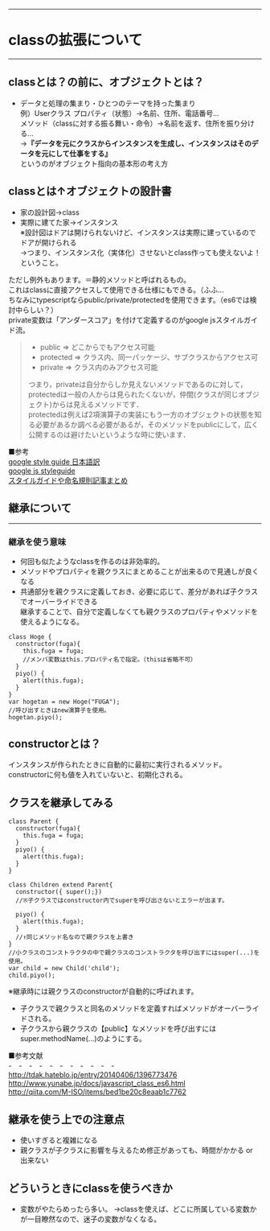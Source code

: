 ------------------------------------------------------
# classの拡張について
------------------------------------------------------

## classとは？の前に、オブジェクトとは？
- データと処理の集まり・ひとつのテーマを持った集まり  
例）Userクラス
プロパティ（状態）→名前、住所、電話番号...  
メソッド（classに対する振る舞い・命令）→名前を返す、住所を振り分ける...   
→**『データを元にクラスからインスタンスを生成し、インスタンスはそのデータを元にして仕事をする』**  
というのがオブジェクト指向の基本形の考え方

## classとは↑オブジェクトの設計書
- 家の設計図→class
- 実際に建てた家→インスタンス  
※設計図はドアは開けられないけど、インスタンスは実際に建っているのでドアが開けられる  
→つまり、インスタンス化（実体化）させないとclass作っても使えないよ！ということ。  

ただし例外もあります。＝静的メソッドと呼ばれるもの。  
これはclassに直接アクセスして使用できる仕様にもできる。（ふふ...  
ちなみにtypescriptならpublic/private/protectedを使用できます。（es6では検討中らしい？）  
private変数は「アンダースコア」を付けて定義するのがgoogle jsスタイルガイド流。    

> - public => どこからでもアクセス可能  
> - protected => クラス内、同一パッケージ、サブクラスからアクセス可  
> - private => クラス内のみアクセス可能
>
> つまり，privateは自分からしか見えないメソッドであるのに対して，protectedは一般の人からは見られたくないが，仲間(クラスが同じオブジェクト)からは見えるメソッドです．  
protectedは例えば2項演算子の実装にもう一方のオブジェクトの状態を知る必要があるか調べる必要があるが，そのメソッドをpublicにして，広く公開するのは避けたいというような時に使います．

■参考  
[google style guide 日本語訳](https://www38.atwiki.jp/aias-jsstyleguide2/pages/13.html)  
[google js styleguide](https://google.github.io/styleguide/javascriptguide.xml)  
[スタイルガイドや命名規則記事まとめ](http://qiita.com/kitsuki00/items/79428876391d0179a2ca)


## 継承について
----------------------------------------------------------
### 継承を使う意味
- 何回も似たようなclassを作るのは非効率的。
- メソッドやプロパティを親クラスにまとめることが出来るので見通しが良くなる
- 共通部分を親クラスに定義しておき、必要に応じて、差分があれば子クラスでオーバーライドできる  
継承することで、自分で定義しなくても親クラスのプロパティやメソッドを使えるようになる。

```  
class Hoge {
  constructor(fuga){
    this.fuga = fuga;
    //メンバ変数はthis.プロパティ名で指定。（thisは省略不可）
  }
  piyo() {
    alert(this.fuga);
  }
}
var hogetan = new Hoge("FUGA");
//呼び出すときはnew演算子を使用。
hogetan.piyo();
```  
## constructorとは？
インスタンスが作られたときに自動的に最初に実行されるメソッド。  
constructorに何も値を入れていないと、初期化される。


## クラスを継承してみる
```  
class Parent {
  constructor(fuga){
    this.fuga = fuga;
  }
  piyo() {
    alert(this.fuga);
  }
}

class Children extend Parent{
  constructor({ super();})
  //※子クラスではconstructor内でsuperを呼び出さないとエラーが出ます。

  piyo() {
    alert(this.fuga);
  }
  //↑同じメソッド名なので親クラスを上書き
}
//小クラスのコンストラクタの中で親クラスのコンストラクタを呼び出すにはsuper(...)を使用。
var child = new Child('child');
child.piyo();
```  
※継承時には親クラスのconstructorが自動的に呼ばれます。
- 子クラスで親クラスと同名のメソッドを定義すればメソッドがオーバーライドされる。  
- 子クラスから親クラスの【public】なメソッドを呼び出すにはsuper.methodName(...)のようにする。

■参考文献  
-　-　-　-　-　-　-　-　-　-　-  
http://tdak.hateblo.jp/entry/20140406/1396773476  
http://www.yunabe.jp/docs/javascript_class_es6.html  
http://qiita.com/M-ISO/items/bed1be20c8eaab1c7762  


## 継承を使う上での注意点
- 使いすぎると複雑になる
- 親クラスが子クラスに影響を与えるため修正があっても、時間がかかる or 出来ない


## どういうときにclassを使うべきか
- 変数がやたらめったら多い。
→classを使えば、どこに所属している変数かが一目瞭然なので、迷子の変数がなくなる。
